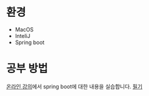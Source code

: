 # 환경
- MacOS
- InteliJ
- Spring boot

# 공부 방법
[온라인 강의](https://www.fastcampus.co.kr)에서 spring boot에 대한 내용을 실습합니다.
[필기](https://www.notion.so/3-df57f2532c72483ba4cb091771344833)
